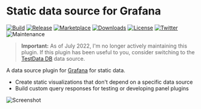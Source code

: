 # Static data source for Grafana

[![Build](https://github.com/marcusolsson/grafana-static-datasource/workflows/CI/badge.svg)](https://github.com/marcusolsson/grafana-static-datasource/actions?query=workflow%3A%22CI%22)
[![Release](https://github.com/marcusolsson/grafana-static-datasource/workflows/Release/badge.svg)](https://github.com/marcusolsson/grafana-static-datasource/actions?query=workflow%3ARelease)
[![Marketplace](https://img.shields.io/badge/dynamic/json?logo=grafana&color=F47A20&label=marketplace&prefix=v&query=%24.items%5B%3F%28%40.slug%20%3D%3D%20%22marcusolsson-static-datasource%22%29%5D.version&url=https%3A%2F%2Fgrafana.com%2Fapi%2Fplugins)](https://grafana.com/grafana/plugins/marcusolsson-static-datasource)
[![Downloads](https://img.shields.io/badge/dynamic/json?logo=grafana&color=F47A20&label=downloads&query=%24.items%5B%3F%28%40.slug%20%3D%3D%20%22marcusolsson-static-datasource%22%29%5D.downloads&url=https%3A%2F%2Fgrafana.com%2Fapi%2Fplugins)](https://grafana.com/grafana/plugins/marcusolsson-static-datasource)
[![License](https://img.shields.io/github/license/marcusolsson/grafana-static-datasource)](LICENSE)
[![Twitter](https://img.shields.io/twitter/follow/marcusolsson?color=%231DA1F2&label=twitter&style=plastic)](https://twitter.com/marcusolsson)
![Maintenance](https://img.shields.io/maintenance/no/2022?style=plastic)

> **Important:** As of July 2022, I'm no longer actively maintaining this plugin. If this plugin has been useful to you, consider switching to the [TestData DB](https://grafana.com/docs/grafana/latest/datasources/testdata/) data source.

A data source plugin for [Grafana](https://grafana.com) for static data.

- Create static visualizations that don't depend on a specific data source
- Build custom query responses for testing or developing panel plugins

![Screenshot](https://github.com/marcusolsson/grafana-static-datasource/raw/main/src/img/dark.png)
